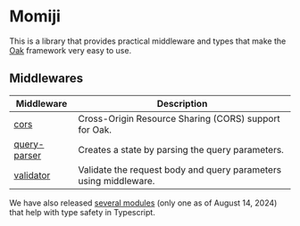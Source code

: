 # Momiji

This is a library that provides practical middleware and types that make the
[Oak](https://github.com/oakserver/oak) framework very easy to use.

## Middlewares

| Middleware                                                                                   | Description                                                      |
| -------------------------------------------------------------------------------------------- | ---------------------------------------------------------------- |
| [cors](https://github.com/cat394/Momiji/tree/main/packages/middlewares/cors)                 | Cross-Origin Resource Sharing (CORS) support for Oak.            |
| [query-parser](https://github.com/cat394/Momiji/tree/main/packages/middlewares/query-parser) | Creates a state by parsing the query parameters.                 |
| [validator](https://github.com/cat394/Momiji/tree/main/packages/middlewares/validator)                                                                                  | Validate the request body and query parameters using middleware. |

We have also released
[several modules](https://github.com/cat394/Momiji/tree/main/packages/utility-types)
(only one as of August 14, 2024) that help with type safety in Typescript.
